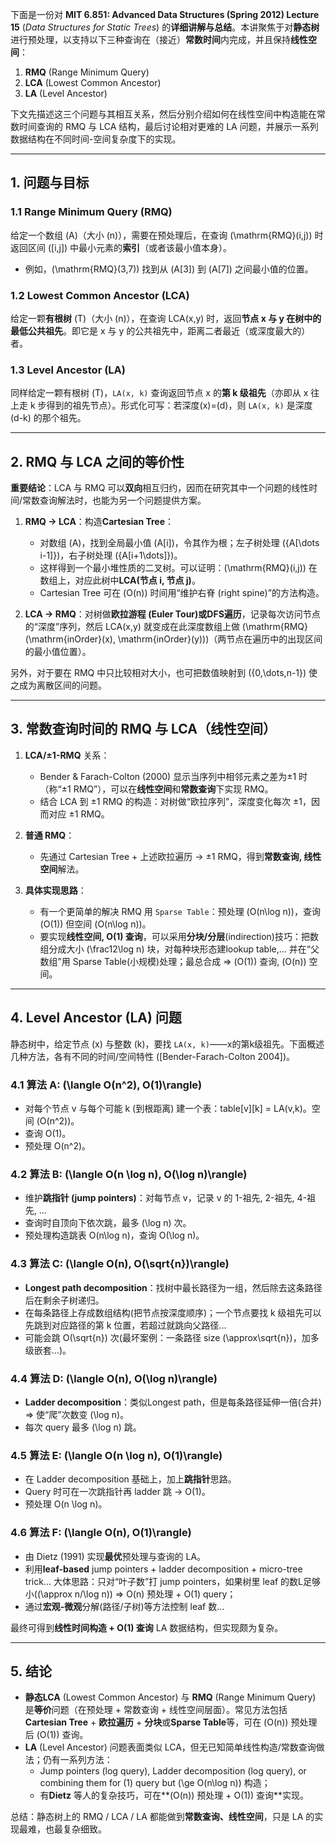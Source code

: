 下面是一份对 **MIT 6.851: Advanced Data Structures (Spring 2012) Lecture 15** (_Data Structures for Static Trees_) 的**详细讲解与总结**。本讲聚焦于对**静态树**进行预处理，以支持以下三种查询在（接近）**常数时间**内完成，并且保持**线性空间**：

1. **RMQ** (Range Minimum Query)
2. **LCA** (Lowest Common Ancestor)
3. **LA** (Level Ancestor)

下文先描述这三个问题与其相互关系，然后分别介绍如何在线性空间中构造能在常数时间查询的 RMQ 与 LCA 结构，最后讨论相对更难的 LA 问题，并展示一系列数据结构在不同时间-空间复杂度下的实现。

---

## 1. 问题与目标

### 1.1 Range Minimum Query (RMQ)

给定一个数组 \(A\)（大小 \(n\)），需要在预处理后，在查询 \(\mathrm{RMQ}(i,j)\) 时返回区间 \([i,j]\) 中最小元素的**索引**（或者该最小值本身）。

- 例如，\(\mathrm{RMQ}(3,7)\) 找到从 \(A[3]\) 到 \(A[7]\) 之间最小值的位置。

### 1.2 Lowest Common Ancestor (LCA)

给定一颗**有根树** \(T\)（大小 \(n\)），在查询 LCA(x,y) 时，返回**节点 x 与 y 在树中的最低公共祖先**。即它是 x 与 y 的公共祖先中，距离二者最近（或深度最大的）者。

### 1.3 Level Ancestor (LA)

同样给定一颗有根树 \(T\)，`LA(x, k)` 查询返回节点 x 的**第 k 级祖先**（亦即从 x 往上走 k 步得到的祖先节点）。形式化可写：若深度(x)=\(d\)，则 `LA(x, k)` 是深度 \(d-k\) 的那个祖先。

---

## 2. RMQ 与 LCA 之间的等价性

**重要结论**：LCA 与 RMQ 可以**双向**相互归约，因而在研究其中一个问题的线性时间/常数查询解法时，也能为另一个问题提供方案。

1. **RMQ → LCA**：构造**Cartesian Tree**：

   - 对数组 \(A\)，找到全局最小值 \(A[i]\)，令其作为根；左子树处理 \(\{A[\dots i-1]\}\)，右子树处理 \(\{A[i+1\dots]\}\)。
   - 这样得到一个最小堆性质的二叉树。可以证明：\(\mathrm{RMQ}(i,j)\) 在数组上，对应此树中**LCA(节点 i, 节点 j)**。
   - Cartesian Tree 可在 \(O(n)\) 时间用“维护右脊 (right spine)”的方法构造。

2. **LCA → RMQ**：对树做**欧拉游程 (Euler Tour)**或**DFS遍历**，记录每次访问节点的“深度”序列，然后 LCA(x,y) 就变成在此深度数组上做 \(\mathrm{RMQ}(\mathrm{inOrder}(x), \mathrm{inOrder}(y))\)（两节点在遍历中的出现区间的最小值位置）。

另外，对于要在 RMQ 中只比较相对大小，也可把数值映射到 \(\{0,\dots,n-1\}\) 使之成为离散区间的问题。

---

## 3. 常数查询时间的 RMQ 与 LCA（线性空间）

1. **LCA/±1-RMQ** 关系：

   - Bender & Farach-Colton (2000) 显示当序列中相邻元素之差为±1 时（称“±1 RMQ”），可以在**线性空间**和**常数查询**下实现 RMQ。
   - 结合 LCA 到 ±1 RMQ 的构造：对树做“欧拉序列”，深度变化每次 ±1，因而对应 ±1 RMQ。

2. **普通 RMQ**：

   - 先通过 Cartesian Tree + 上述欧拉遍历 -> ±1 RMQ，得到**常数查询, 线性空间**解法。

3. **具体实现思路**：
   - 有一个更简单的解决 RMQ 用 `Sparse Table`：预处理 \(O(n\log n)\)，查询 \(O(1)\) 但空间 \(O(n\log n)\)。
   - 要实现**线性空间, O(1) 查询**，可以采用**分块/分层**(indirection)技巧：把数组分成大小 \(\frac12\log n\) 块，对每种块形态建lookup table,... 并在“父数组”用 Sparse Table(小规模)处理；最总合成 => \(O(1)\) 查询, \(O(n)\) 空间。

---

## 4. Level Ancestor (LA) 问题

静态树中，给定节点 \(x\) 与整数 \(k\)，要找 `LA(x, k)`——x的第k级祖先。下面概述几种方法，各有不同的时间/空间特性 ([Bender-Farach-Colton 2004])。

### 4.1 算法 A: \(\langle O(n^2), O(1)\rangle\)

- 对每个节点 v 与每个可能 k (到根距离) 建一个表：table[v][k] = LA(v,k)。空间 \(O(n^2)\)。
- 查询 O(1)。
- 预处理 O(n^2)。

### 4.2 算法 B: \(\langle O(n \log n), O(\log n)\rangle\)

- 维护**跳指针 (jump pointers)**：对每节点 v，记录 v 的 1-祖先, 2-祖先, 4-祖先, ...
- 查询时自顶向下依次跳，最多 \(\log n\) 次。
- 预处理构造跳表 O(n\log n)，查询 O(\log n)。

### 4.3 算法 C: \(\langle O(n), O(\sqrt{n})\rangle\)

- **Longest path decomposition**：找树中最长路径为一组，然后除去这条路径后在剩余子树递归。
- 在每条路径上存成数组结构(把节点按深度顺序)；一个节点要找 k 级祖先可以先跳到对应路径的第 k 位置，若超过就跳向父路径...
- 可能会跳 O(\sqrt{n}) 次(最坏案例：一条路径 size \(\approx\sqrt{n}\)，加多级嵌套...)。

### 4.4 算法 D: \(\langle O(n), O(\log n)\rangle\)

- **Ladder decomposition**：类似Longest path，但是每条路径延伸一倍(合并) => 使“爬”次数变 \(\log n\)。
- 每次 query 最多 \(\log n\) 跳。

### 4.5 算法 E: \(\langle O(n \log n), O(1)\rangle\)

- 在 Ladder decomposition 基础上，加上**跳指针**思路。
- Query 时可在一次跳指针再 ladder 跳 -> O(1)。
- 预处理 O(n \log n)。

### 4.6 算法 F: \(\langle O(n), O(1)\rangle\)

- 由 Dietz (1991) 实现**最优**预处理与查询的 LA。
- 利用**leaf-based** jump pointers + ladder decomposition + micro-tree trick... 大体思路：只对“叶子数”打 jump pointers，如果树里 leaf 的数L足够小(\(\approx n/\log n\)) => O(n) 预处理 + O(1) query；
- 通过**宏观-微观**分解(路径/子树)等方法控制 leaf 数...

最终可得到**线性时间构造 + O(1) 查询** LA 数据结构，但实现颇为复杂。

---

## 5. 结论

- **静态LCA** (Lowest Common Ancestor) 与 **RMQ** (Range Minimum Query) 是**等价**问题（在预处理 + 常数查询 + 线性空间层面）。常见方法包括**Cartesian Tree** + **欧拉遍历** + **分块**或**Sparse Table**等，可在 \(O(n)\) 预处理后 \(O(1)\) 查询。
- **LA** (Level Ancestor) 问题表面类似 LCA，但无已知简单线性构造/常数查询做法；仍有一系列方法：
  - Jump pointers (log query), Ladder decomposition (log query), or combining them for (1) query but \(\ge O(n\log n)\) 构造；
  - 有**Dietz** 等人的复杂技巧，可在**\(O(n)\) 预处理 + O(1)\) 查询**实现。

总结：静态树上的 RMQ / LCA / LA 都能做到**常数查询、线性空间**，只是 LA 的实现最难，也最复杂细致。
